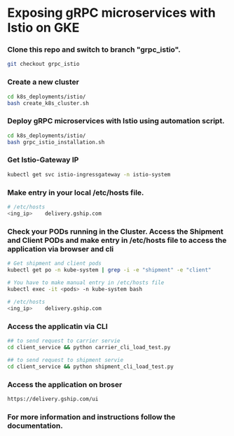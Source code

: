 # Exposing gRPC microservices with Istio on GKE

### Clone this repo and switch to branch "grpc_istio".

```sh
git checkout grpc_istio
```

### Create a new cluster

```sh
cd k8s_deployments/istio/
bash create_k8s_cluster.sh
```

### Deploy gRPC microservices with Istio using automation script.

```sh
cd k8s_deployments/istio/
bash grpc_istio_installation.sh
```

### Get Istio-Gateway IP 

```sh
kubectl get svc istio-ingressgateway -n istio-system
```

### Make entry in your local /etc/hosts file.  

```sh
# /etc/hosts
<ing_ip>	delivery.gship.com
```

### Check your PODs running in the Cluster. Access the Shipment and Client PODs and make entry in /etc/hosts file to access the application via browser and cli  

```sh
# Get shipment and client pods
kubectl get po -n kube-system | grep -i -e "shipment" -e "client" 

# You have to make manual entry in /etc/hosts file
kubectl exec -it <pods> -n kube-system bash 
 
# /etc/hosts
<ing_ip>	delivery.gship.com
```

### Access the applicatin via CLI  

```sh
## to send request to carrier servie 
cd client_service && python carrier_cli_load_test.py 

## to send request to shipment servie 
cd client_service && python shipment_cli_load_test.py
```

### Access the application on broser

```sh
https://delivery.gship.com/ui
```

### For more information and instructions follow the documentation.
